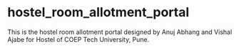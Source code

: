 # hostel_room_allotment_portal
This is the hostel room allotment portal designed by Anuj Abhang and Vishal Ajabe for Hostel of COEP Tech University, Pune.
